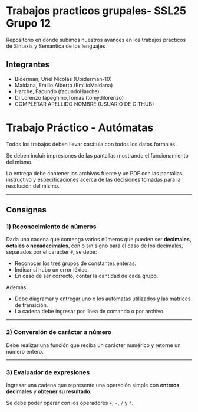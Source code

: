 # Trabajos practicos grupales- SSL25 Grupo 12
Repositorio en donde subimos nuestros avances en los trabajos practicos de Sintaxis y Semantica de los lenguajes

## Integrantes

- Biderman, Uriel Nicolás (Ubiderman-10)
- Maidana, Emilio Alberto (EmilioMaidana)
- Harche, Facundo (facundoHarche)
- Di Lorenzo Iapeghino,Tomas (tomydilorenzo)
- COMPLETAR APELLIDO NOMBRE (USUARIO DE GITHUB)

# Trabajo Práctico - Autómatas

Todos los trabajos deben llevar carátula con todos los datos formales.  

Se deben incluir impresiones de las pantallas mostrando el funcionamiento del mismo.  

La entrega debe contener los archivos fuente y un PDF con las pantallas, instructivo y especificaciones acerca de las decisiones tomadas para la resolución del mismo.  

---

## Consignas

### 1) Reconocimiento de números
Dada una cadena que contenga varios números que pueden ser **decimales, octales o hexadecimales**, con o sin signo para el caso de los decimales, separados por el carácter `#`, se debe:  

- Reconocer los tres grupos de constantes enteras.  
- Indicar si hubo un error léxico.  
- En caso de ser correcto, contar la cantidad de cada grupo.  

Además:  
- Debe diagramar y entregar uno o los autómatas utilizados y las matrices de transición.  
- La cadena debe ingresar por línea de comando o por archivo.  

---

### 2) Conversión de carácter a número
Debe realizar una función que reciba un carácter numérico y retorne un número entero.  

---

### 3) Evaluador de expresiones
Ingresar una cadena que represente una operación simple con **enteros decimales** y **obtener su resultado**.  

Se debe poder operar con los operadores `+`, `-`, `/` y `*`.  



